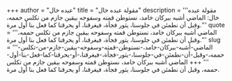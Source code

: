 +++
author = "عبده خال"
title = "مقولة عبده خال"
description = '''مقولة عبده خال: الماضي أشبه ببركان خامد، نستوطن قمته وسفوحه بيقين جازم من تكلس حممه، وقبل أن نطمئن في جلوسنا، يثور فجأة، فيغرقنا، أو يحرقنا كما فعل بنا أول مرة.'''
quote = '''الماضي أشبه ببركان خامد، نستوطن قمته وسفوحه بيقين جازم من تكلس حممه، وقبل أن نطمئن في جلوسنا، يثور فجأة، فيغرقنا، أو يحرقنا كما فعل بنا أول مرة.'''
slug = '''الماضي-أشبه-ببركان-خامد،-نستوطن-قمته-وسفوحه-بيقين-جازم-من-تكلس-حممه،-وقبل-أن-نطمئن-في-جلوسنا،-يثور-فجأة،-فيغرقنا،-أو-يحرقنا-كما-فعل-بنا-أول-'''
+++
الماضي أشبه ببركان خامد، نستوطن قمته وسفوحه بيقين جازم من تكلس حممه، وقبل أن نطمئن في جلوسنا، يثور فجأة، فيغرقنا، أو يحرقنا كما فعل بنا أول مرة.
